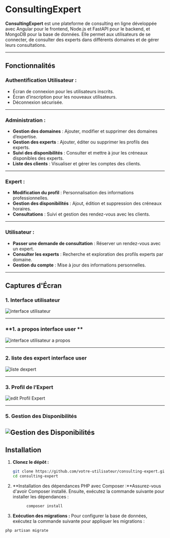 # **ConsultingExpert**

**ConsultingExpert** est une plateforme de consulting en ligne développée avec Angular pour le frontend, Node.js et FastAPI pour le backend, et MongoDB pour la base de données. Elle permet aux utilisateurs de se connecter, de consulter des experts dans différents domaines et de gérer leurs consultations.

---

## **Fonctionnalités**

### **Authentification Utilisateur :**
- Écran de connexion pour les utilisateurs inscrits.
- Écran d’inscription pour les nouveaux utilisateurs.
- Déconnexion sécurisée.

---

### **Administration :**
- **Gestion des domaines** : Ajouter, modifier et supprimer des domaines d’expertise.
- **Gestion des experts** : Ajouter, éditer ou supprimer les profils des experts.
- **Suivi des disponibilités** : Consulter et mettre à jour les créneaux disponibles des experts.
- **Liste des clients** : Visualiser et gérer les comptes des clients.

---

### **Expert :**
- **Modification du profil** : Personnalisation des informations professionnelles.
- **Gestion des disponibilités** : Ajout, édition et suppression des créneaux horaires.
- **Consultations** : Suivi et gestion des rendez-vous avec les clients.

---

### **Utilisateur :**
- **Passer une demande de consultation** : Réserver un rendez-vous avec un expert.
- **Consulter les experts** : Recherche et exploration des profils experts par domaine.
- **Gestion du compte** : Mise à jour des informations personnelles.

---

## **Captures d'Écran**

### **1. Interface utilisateur**
![interface utilisateur](public/photo/photo5.png)


---

### **1. a propos interface user **
![interface utilisateur a propos ](public/photo/photo2.png)


---
### **2. liste des expert interface user**
![liste dexpert ](public/photo/photo1.png)

---

### **3. Profil de l’Expert**
![ edit Profil Expert](public/photo/photo3.png)

---



### **5. Gestion des Disponibilités**
![Gestion des Disponibilités](public/photo/photo4.png)
---

## **Installation**

1. **Clonez le dépôt :**
   ```bash
   git clone https://github.com/votre-utilisateur/consulting-expert.git
   cd consulting-expert

1. **Installation des dépendances PHP avec Composer :**Assurez-vous d'avoir Composer installé. Ensuite, exécutez la commande suivante pour installer les dépendances :
   ```bash
         composer install

1. **Exécution des migrations :** Pour configurer la base de données, exécutez la commande suivante pour appliquer les migrations :
 ```bash
 php artisan migrate